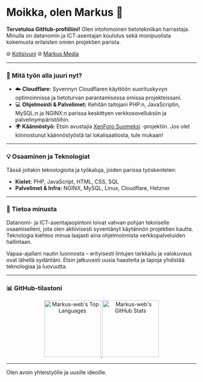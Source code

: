 # Moikka, olen Markus 👋

**Tervetuloa GitHub-profiiliini!** Olen intohimoinen tietotekniikan harrastaja. Minulla on datanomin ja ICT-asentajan koulutus sekä monipuolista kokemusta erilaisten omien projektien parista.

🌐 [Kotisivuni](https://markussilvo.fi/)
🌐 [Markus Media](https://markusmedia.fi/)

---

### 🔭 Mitä työn alla juuri nyt?

*   ☁️ **Cloudflare:** Syvennyn Cloudflaren käyttöön suorituskyvyn optimoinnissa ja tietoturvan parantamisessa omissa projekteissani.
*   💻 **Ohjelmointi & Palvelimet:** Kehitän taitojani PHP:n, JavaScriptin, MySQL:n ja NGINX:n parissa keskittyen verkkosovelluksiin ja palvelinympäristöihin.
*   🌍 **Käännöstyö:** Etsin avustajia [XenForo Suomeksi](https://github.com/Markus-web/XenForo-suomeksi) -projektiin. Jos olet kiinnostunut käännöstyöstä tai lokalisaatiosta, tule mukaan!

---

### 💡 Osaaminen ja Teknologiat

Tässä joitakin teknologioita ja työkaluja, joiden parissa työskentelen:

*   **Kielet:** PHP, JavaScript, HTML, CSS, SQL
*   **Palvelimet & Infra:** NGINX, MySQL, Linux, Cloudflare, Hetzner

---

### 🌱 Tietoa minusta

Datanomi- ja ICT-asentajaopintoni loivat vahvan pohjan tekniselle osaamiselleni, jota olen aktiivisesti syventänyt käytännön projektien kautta. Teknologia kiehtoo minua laajasti aina ohjelmoinnista verkkopalveluiden hallintaan.

Vapaa-ajallani nautin luonnosta – erityisesti lintujen tarkkailu ja valokuvaus ovat lähellä sydäntäni. Etsin jatkuvasti uusia haasteita ja tapoja yhdistää teknologiaa ja luovuutta.

---

### 📊 GitHub-tilastoni

<p align="center">
  <a href="https://github.com/Markus-web">
    <img height="150rem" src="https://github-readme-stats.vercel.app/api/top-langs/?username=Markus-web&layout=compact&theme=merko&hide_border=true" alt="Markus-web's Top Languages">
  </a>
  <a href="https://github.com/Markus-web">
    <img height="150rem" src="https://github-readme-stats.vercel.app/api?username=Markus-web&show_icons=true&theme=merko&hide_border=true" alt="Markus-web's GitHub Stats">
  </a>
</p>

---

Olen avoin yhteistyölle ja uusille ideoille.
